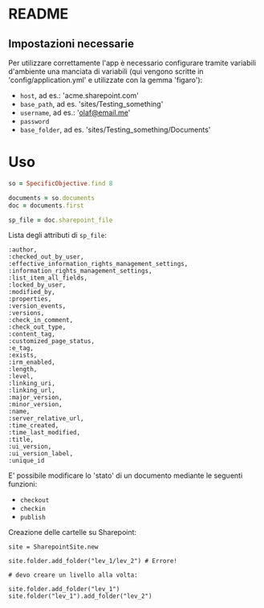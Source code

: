 # README

## Impostazioni necessarie

Per utilizzare correttamente l'app è necessario configurare tramite variabili d'ambiente
una manciata di variabili (qui vengono scritte in 'config/application.yml' e utilizzate con la gemma 'figaro'):
- `host`, ad es.: 'acme.sharepoint.com'
- `base_path`, ad es. 'sites/Testing_something'
- `username`, ad es.: 'olaf@email.me'
- `password`
- `base_folder`, ad es. 'sites/Testing_something/Documents'


# Uso

```ruby
so = SpecificObjective.find 8

documents = so.documents
doc = documents.first

sp_file = doc.sharepoint_file
```

Lista degli attributi di `sp_file`:
```
:author,
:checked_out_by_user,
:effective_information_rights_management_settings,
:information_rights_management_settings,
:list_item_all_fields,
:locked_by_user,
:modified_by,
:properties,
:version_events,
:versions,
:check_in_comment,
:check_out_type,
:content_tag,
:customized_page_status,
:e_tag,
:exists,
:irm_enabled,
:length,
:level,
:linking_uri,
:linking_url,
:major_version,
:minor_version,
:name,
:server_relative_url,
:time_created,
:time_last_modified,
:title,
:ui_version,
:ui_version_label,
:unique_id
```


E' possibile modificare lo 'stato' di un documento mediante le seguenti funzioni:
- `checkout`
- `checkin`
- `publish`



Creazione delle cartelle su Sharepoint:
```
site = SharepointSite.new

site.folder.add_folder("lev_1/lev_2") # Errore!

# devo creare un livello alla volta:

site.folder.add_folder("lev_1")
site.folder("lev_1").add_folder("lev_2")

```
